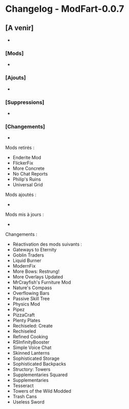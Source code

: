 # Changelog - ModFart-0.0.7

## [A venir]

-

### [Mods]

-

### [Ajouts]

-

### [Suppressions]

-

### [Changements]

-

Mods retirés :

- Enderite Mod
- FlickerFix
- More Concrete
- No Chat Reports
- Philip's Ruins
- Universal Grid

Mods ajoutés :

-

Mods mis à jours :

-

Changements :

- Réactivation des mods suivants :
- Gateways to Eternity
- Goblin Traders
- Liquid Burner
- ModernFix
- More Bows: Restrung!
- More Overlays Updated
- MrCrayfish's Furniture Mod
- Nature's Compass
- Overflowing Bars
- Passive Skill Tree
- Physics Mod
- Pipez
- PizzaCraft
- Plenty Plates
- Rechiseled: Create
- Rechiseled
- Refined Cooking
- RSInfinityBooster
- Simple Voice Chat
- Skinned Lanterns
- Sophisticated Storage
- Sophisticated Backpacks
- Structory: Towers
- Supplementaries Squared
- Supplementaries
- Tesseract
- Towers of the Wild Modded
- Trash Cans
- Useless Sword
